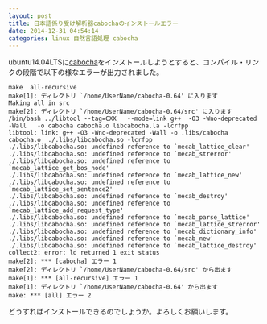 ```yaml
---
layout: post
title: 日本語係り受け解析器cabochaのインストールエラー
date: 2014-12-31 04:54:14
categories: linux 自然言語処理 cabocha
---
```

<!-- {% raw %} -->
<p>ubuntu14.04LTSに<a href="https://code.google.com/p/cabocha/" rel="nofollow">cabocha</a>をインストールしようとすると、コンパイル・リンクの段階で以下の様なエラーが出力されました。</p>

<pre><code>make  all-recursive
make[1]: ディレクトリ `/home/UserName/cabocha-0.64' に入ります
Making all in src
make[2]: ディレクトリ `/home/UserName/cabocha-0.64/src' に入ります
/bin/bash ../libtool --tag=CXX   --mode=link g++  -O3 -Wno-deprecated -Wall   -o cabocha cabocha.o libcabocha.la -lcrfpp  
libtool: link: g++ -O3 -Wno-deprecated -Wall -o .libs/cabocha cabocha.o  ./.libs/libcabocha.so -lcrfpp
./.libs/libcabocha.so: undefined reference to `mecab_lattice_clear'
./.libs/libcabocha.so: undefined reference to `mecab_strerror'
./.libs/libcabocha.so: undefined reference to `mecab_lattice_get_bos_node'
./.libs/libcabocha.so: undefined reference to `mecab_lattice_new'
./.libs/libcabocha.so: undefined reference to `mecab_lattice_set_sentence2'
./.libs/libcabocha.so: undefined reference to `mecab_destroy'
./.libs/libcabocha.so: undefined reference to `mecab_lattice_add_request_type'
./.libs/libcabocha.so: undefined reference to `mecab_parse_lattice'
./.libs/libcabocha.so: undefined reference to `mecab_lattice_strerror'
./.libs/libcabocha.so: undefined reference to `mecab_dictionary_info'
./.libs/libcabocha.so: undefined reference to `mecab_new'
./.libs/libcabocha.so: undefined reference to `mecab_lattice_destroy'
collect2: error: ld returned 1 exit status
make[2]: *** [cabocha] エラー 1
make[2]: ディレクトリ `/home/UserName/cabocha-0.64/src' から出ます
make[1]: *** [all-recursive] エラー 1
make[1]: ディレクトリ `/home/UserName/cabocha-0.64' から出ます
make: *** [all] エラー 2
</code></pre>

<p>どうすればインストールできるのでしょうか。よろしくお願いします。</p>
<!-- {% endraw %} -->
